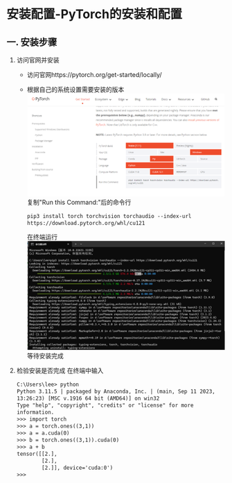 # 安装配置-PyTorch的安装和配置

## 一. 安装步骤
1. 访问官网并安装
    + 访问官网https://pytorch.org/get-started/locally/
    
    + 根据自己的系统设置需要安装的版本
        ![alt text](./img-PyTorch/pytorch官网设置.png)
        复制"Run this Command:"后的命令行
        ```ssh
        pip3 install torch torchvision torchaudio --index-url https://download.pytorch.org/whl/cu121
        ```
        在终端运行
        ![alt text](./img-PyTorch/pytorch安装.png)
        等待安装完成
2. 检验安装是否完成
    在终端中输入
    ```ssh
    C:\Users\lee> python
    Python 3.11.5 | packaged by Anaconda, Inc. | (main, Sep 11 2023, 13:26:23) [MSC v.1916 64 bit (AMD64)] on win32
    Type "help", "copyright", "credits" or "license" for more information.
    >>> import torch
    >>> a = torch.ones((3,1))
    >>> a = a.cuda(0)
    >>> b = torch.ones((3,1)).cuda(0)
    >>> a + b
    tensor([[2.],
            [2.],
            [2.]], device='cuda:0')
    >>>
    ```


        



